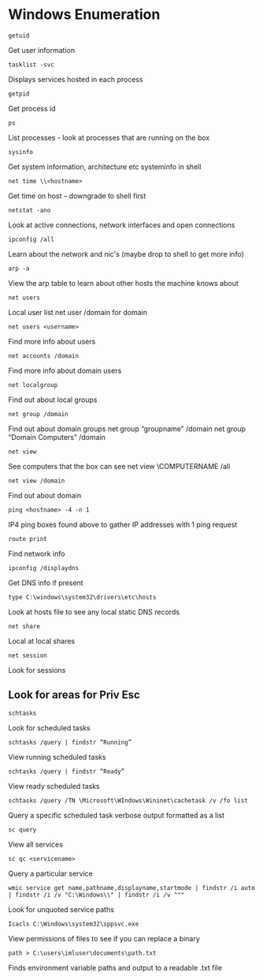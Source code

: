 # Windows Enumeration

```getuid```

Get user information

```tasklist -svc```

Displays services hosted in each process


```getpid```

Get process id


```ps```

List processes - look at processes that are running on the box


```sysinfo```

Get system information, architecture etc systeminfo in shell


```net time \\<hostname>```

Get time on host – downgrade to shell first


```netstat -ano```

Look at active connections, network interfaces and open connections


```ipconfig /all```

Learn about the network and nic's (maybe drop to shell to get more info)


```arp -a```

View the arp table to learn about other hosts the machine knows about


```net users```

Local user list net user /domain for domain


```net users <username>```

Find more info about users


```net accounts /domain```

Find more info about domain users


```net localgroup```

Find out about local groups


```net group /domain```

Find out about domain groups 
net group “groupname” /domain
net group “Domain Computers” /domain


```net view```

See computers that the box can see 
net view \\COMPUTERNAME /all 


```net view /domain```

Find out about domain


```ping <hostname> -4 -n 1```

IP4 ping boxes found above to gather IP addresses with 1 ping request


```route print```

Find network info


```ipconfig /displaydns```

Get DNS info if present


```type C:\windows\system32\drivers\etc\hosts```

Look at hosts file to see any local static DNS records


```net share```

Local at local shares


```net session```

Look for sessions


## Look for areas for Priv Esc

 
```schtasks```

Look for scheduled tasks


```schtasks /query | findstr “Running”```

View running scheduled tasks


```schtasks /query | findstr “Ready”```

View ready scheduled tasks


```schtasks /query /TN \Microsoft\WIndows\Wininet\cachetask /v /fo list```

Query a specific scheduled task verbose output formatted as a list


```sc query```

View all services


```sc qc <servicename>```

Query a particular service


```wmic service get name,pathname,displayname,startmode | findstr /i auto | findstr /i /v "C:\Windows\\" | findstr /i /v """ ```

Look for unquoted service paths


```Icacls C:\Windows\system32\sppsvc.exe```

View permissions of files to see if you can replace a binary 


```path > C:\users\imluser\documents\path.txt```

Finds environment variable paths and output to a readable .txt file
